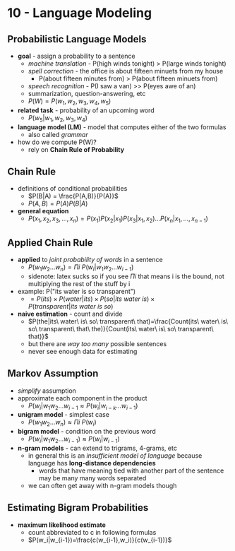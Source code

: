 # 10 - Language Modeling

## Probabilistic Language Models
- **goal** - assign a probability to a sentence
  - *machine translation* - P(high winds tonight) > P(large winds tonight)
  - *spell correction* - the office is about fifteen minuets from my house
    - P(about fifteen minutes from) > P(about fifteen minuets from)
  - *speech recognition* - P(I saw a van) >> P(eyes awe of an)
  - summarization, question-answering, etc
  - $P(W)=P(w_1,w_2,w_3,w_4,w_5)$
- **related task** - probability of an upcoming word
  - $P(w_5|w_1,w_2,w_3,w_4)$
- **language model (LM)** - model that computes either of the two formulas
  - also called *grammar*
- how do we compute P(W)?
  - rely on **Chain Rule of Probability**

## Chain Rule
- definitions of conditional probabilities
  - $P(B|A) = \frac{P(A,B)}{P(A)}$
  - $P(A,B)=P(A)P(B|A)$
- **general equation**
  - $P(x_1,x_2,x_3,...,x_n)=P(x_1)P(x_2|x_1)P(x_3|x_1,x_2)...P(x_n|x_1,...,x_{n-1})$

## Applied Chain Rule
- **applied** to *joint probability of words* in a sentence
  - $P(w_1w_2...w_n)=\Pi{i}\ {P(w_i|w_1w_2...w_{i-1})}$
  - sidenote: latex sucks so if you see $\Pi {i}$ that means i is the bound, not multiplying the rest of the stuff by i
- example: P("its water is so transparent")
  - $=P(its)\times P(water|its)\times P(so|its\ water\ is)\times P(transparent|its\ water\ is\ so)$
- **naive estimation** - count and divide
  - $P(the|its\ water\ is\ so\ transparent\ that)=\frac{Count(its\ water\ is\ so\ transparent\ that\ the)}{Count(its\ water\ is\ so\ transparent\ that)}$
  - but there are *way too many* possible sentences
  - never see enough data for estimating

## Markov Assumption
- *simplify* assumption
- approximate each component in the product
  - $P(w_i|w_1w_2...w_{i-1}\approx P(w_i|w_{i-k}...w_{i-1})$
- **unigram model** - simplest case
  - $P(w_1w_2...w_n)\approx \Pi{i}{\ P(w_i)}$
- **bigram model** - condition on the previous word
  - $P(w_i|w_1w_2...w_{i-1})\approx P(w_i|w_{i-1})$
- **n-gram models** - can extend to trigrams, 4-grams, etc
  - in general this is an *insufficient model of language* because language has **long-distance dependencies**
    - words that have meaning tied with another part of the sentence may be many many words separated
  - we can often get away with n-gram models though

## Estimating Bigram Probabilities
- **maximum likelihood estimate**
  - count abbreviated to c in following formulas
  - $P(w_i|w_{i-1})=\frac{c(w_{i-1},w_i)}{c(w_{i-1})}$
